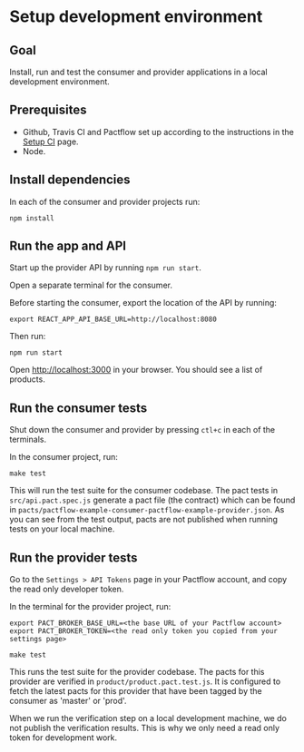 # Setup development environment

## Goal

Install, run and test the consumer and provider applications in a local development environment.

## Prerequisites

* Github, Travis CI and Pactflow set up according to the instructions in the [Setup CI](./SETUP_CI.md) page.
* Node.

## Install dependencies

In each of the consumer and provider projects run:

```
npm install
```

## Run the app and API

Start up the provider API by running `npm run start`.

Open a separate terminal for the consumer.

Before starting the consumer, export the location of the API by running:

`export REACT_APP_API_BASE_URL=http://localhost:8080`

Then run:

`npm run start`

Open [http://localhost:3000](http://localhost:3000) in your browser. You should see a list of products.

## Run the consumer tests

Shut down the consumer and provider by pressing `ctl+c` in each of the terminals.

In the consumer project, run:

`make test`

This will run the test suite for the consumer codebase. The pact tests in `src/api.pact.spec.js` generate a pact file (the contract) which can be found in `pacts/pactflow-example-consumer-pactflow-example-provider.json`. As you can see from the test output, pacts are not published when running tests on your local machine.

## Run the provider tests

Go to the `Settings > API Tokens` page in your Pactflow account, and copy the read only developer token.

In the terminal for the provider project, run:

```
export PACT_BROKER_BASE_URL=<the base URL of your Pactflow account>
export PACT_BROKER_TOKEN=<the read only token you copied from your settings page>

make test
```

This runs the test suite for the provider codebase. The pacts for this provider are verified in `product/product.pact.test.js`. It is configured to fetch the latest pacts for this provider that have been tagged by the consumer as 'master' or 'prod'.

When we run the verification step on a local development machine, we do not publish the verification results. This is why we only need a read only token for development work.
